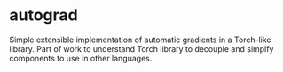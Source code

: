 # autograd
Simple extensible implementation of automatic gradients in a Torch-like library.
Part of work to understand Torch library to decouple and simplfy components to use in other languages.
